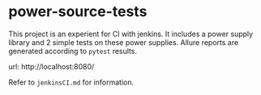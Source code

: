 # power-source-tests

This project is an experient for CI with jenkins. It includes a power supply library and 2 simple tests on these power supplies. Allure reports are generated according to `pytest` results.

url: http://localhost:8080/

Refer to `jenkinsCI.md` for information.

